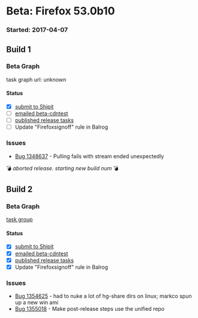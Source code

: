 # Beta: Firefox 53.0b10

### Started: 2017-04-07

## Build 1

### Beta Graph
task graph url: unknown


#### Status
- [x] [submit to Shipit](https://wiki.mozilla.org/Release:Release_Automation_on_Mercurial:Starting_a_Release#Submit_to_Ship_It)
- [ ] [emailed beta-cdntest](../how-tos/relpro.md#1-email-drivers-re-release-live-on-test-channel)
- [ ] [published release tasks](../how-tos/relpro.md#3-publish-release)
- [ ] Update "Firefoxsignoff" rule in Balrog

### Issues
- [Bug 1348637](https://bugzil.la/1348637) - Pulling fails with stream ended unexpectedly

:bomb: _aborted release. starting new build num_ :bomb:

## Build 2

### Beta Graph
[task group](https://tools.taskcluster.net/push-inspector/#/GHaG2kXDS8aL4ecWY11HQA)


#### Status
- [x] [submit to Shipit](https://wiki.mozilla.org/Release:Release_Automation_on_Mercurial:Starting_a_Release#Submit_to_Ship_It)
- [x] [emailed beta-cdntest](../how-tos/relpro.md#1-email-drivers-re-release-live-on-test-channel)
- [x] [published release tasks](../how-tos/relpro.md#3-publish-release)
- [x] Update "Firefoxsignoff" rule in Balrog

### Issues
- [Bug 1354625](https://bugzil.la/1354625) - had to nuke a lot of hg-share dirs on linux; markco spun up a new win ami
- [Bug 1355018](https://bugzil.la/1355018) - Make post-release steps use the unified repo


